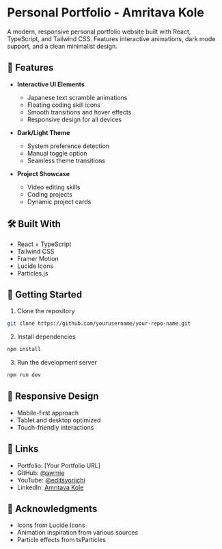 # Personal Portfolio - Amritava Kole

A modern, responsive personal portfolio website built with React, TypeScript, and Tailwind CSS. Features interactive animations, dark mode support, and a clean minimalist design.

## 🌟 Features

- **Interactive UI Elements**
  - Japanese text scramble animations
  - Floating coding skill icons
  - Smooth transitions and hover effects
  - Responsive design for all devices

- **Dark/Light Theme**
  - System preference detection
  - Manual toggle option
  - Seamless theme transitions

- **Project Showcase**
  - Video editing skills
  - Coding projects
  - Dynamic project cards

## 🛠️ Built With

- React + TypeScript
- Tailwind CSS
- Framer Motion
- Lucide Icons
- Particles.js

## 🚀 Getting Started

1. Clone the repository
```bash
git clone https://github.com/yourusername/your-repo-name.git
```

2. Install dependencies
```bash
npm install
```

3. Run the development server
```bash
npm run dev
```

## 📱 Responsive Design

- Mobile-first approach
- Tablet and desktop optimized
- Touch-friendly interactions

## 🔗 Links

- Portfolio: [Your Portfolio URL]
- GitHub: [@awmie](https://github.com/awmie)
- YouTube: [@editsyoriichi](https://www.youtube.com/@editsyoriichi)
- LinkedIn: [Amritava Kole](https://www.linkedin.com/in/amritava-kole-521bb0229/)


## 🙏 Acknowledgments

- Icons from Lucide Icons
- Animation inspiration from various sources
- Particle effects from tsParticles
